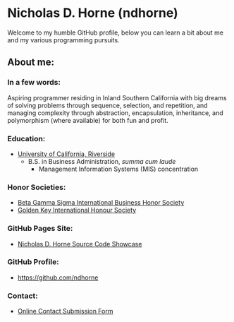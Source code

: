 <!---
- 👋 Hi, I’m @ndhorne
- 👀 I’m interested in ...
- 🌱 I’m currently learning ...
- 💞️ I’m looking to collaborate on ...
- 📫 How to reach me ...
-->

<!---
ndhorne/ndhorne is a ✨ special ✨ repository because its `README.md` (this file) appears on your GitHub profile.
You can click the Preview link to take a look at your changes.
--->

# Nicholas D. Horne (ndhorne)
Welcome to my humble GitHub profile, below you can learn a bit about me and my various programming pursuits.

## About me:

### In a few words:
Aspiring programmer residing in Inland Southern California with big dreams of solving problems through sequence, selection, and repetition, and managing complexity through abstraction, encapsulation, inheritance, and polymorphism (where available) for both fun and profit. 

### Education:
- [University of California, Riverside](https://www.ucr.edu/)
  - B.S. in Business Administration, *summa cum laude*
    - Management Information Systems (MIS) concentration

### Honor Societies:
- [Beta Gamma Sigma International Business Honor Society](https://www.betagammasigma.org/)
- [Golden Key International Honour Society](https://www.goldenkey.org/)

### GitHub Pages Site:
- [Nicholas D. Horne Source Code Showcase](https://ndhorne.github.io/)

### GitHub Profile:
- [https://github.com/ndhorne ](https://github.com/ndhorne)

### Contact:
- [Online Contact Submission Form](https://ndhorne.github.io/contact.html)
